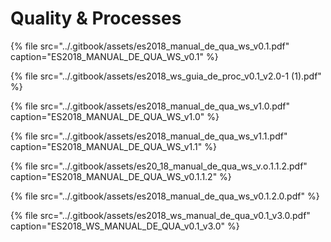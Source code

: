 # Quality & Processes

{% file src="../.gitbook/assets/es2018\_manual\_de\_qua\_ws\_v0.1.pdf" caption="ES2018\_MANUAL\_DE\_QUA\_WS\_v0.1" %}

{% file src="../.gitbook/assets/es2018\_ws\_guia\_de\_proc\_v0.1\_v2.0-1 \(1\).pdf" %}

{% file src="../.gitbook/assets/es2018\_manual\_de\_qua\_ws\_v1.0.pdf" caption="ES2018\_MANUAL\_DE\_QUA\_WS\_v1.0" %}

{% file src="../.gitbook/assets/es2018\_manual\_de\_qua\_ws\_v1.1.pdf" caption="ES2018\_MANUAL\_DE\_QUA\_WS\_v1.1" %}

{% file src="../.gitbook/assets/es20\_18\_manual\_de\_qua\_ws\_v.o.1.1.2.pdf" caption="ES2018\_MANUAL\_DE\_QUA\_WS\_v0.1.1.2" %}

{% file src="../.gitbook/assets/es2018\_manual\_de\_qua\_ws\_v0.1.2.0.pdf" %}

{% file src="../.gitbook/assets/es2018\_ws\_manual\_de\_qua\_v0.1\_v3.0.pdf" caption="ES2018\_WS\_MANUAL\_DE\_QUA\_v0.1\_v3.0" %}



